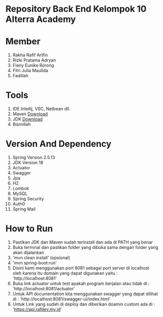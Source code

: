 # **Repository Back End Kelompok 10 Alterra Academy**

# Member 
1. Rakha Rafif Arifin
2. Rizki Pratama Adryan
3. Fieny Eunike Rorong
4. Fitri Julia Maulida
5. Fadillah

# Tools
1. IDE Intellij, VSC, Netbean dll.
2. Maven [Download](https://maven.apache.org/download.cgi)
3. JDK [Download](https://www.oracle.com/java/technologies/downloads)
4. Bismillah

# Version And Dependency
1. Spring Version 2.5.13
2. JDK Version 18
3. Actuator
4. Swagger
5. Jpa
6. H2
7. Lombok
8. MySQL
9. Spring Security
10. Auth0
11. Spring Mail

# How to Run
1. Pastikan JDK dan Maven sudah terinstall dan ada di PATH yang benar
2. Buka terminal dan pastikan folder yang dibuka sama dengan folder yang akan dijalankan
3. 'mvn clean install' (opsional)
4. 'mvn spring-boot:run'
5. Disini kami menggunakan port 8081 sebagai port server di localhost oleh karena itu domain yang dapat digunakan yaitu : 'http://localhost:8081'
6. Buka link actuator untuk test apakah program berjalan atau tidak di : 'http://localhost:8081/actuator'
7. Untuk API documentation kita menggunakan swagger yang dapat dilihat di : 'http://localhost:8081/swagger-ui/index.html'
8. Untuk Link yang sudah di deploy dan diberikan doamin custom ada di : 'https://api.rafdev.my.id'